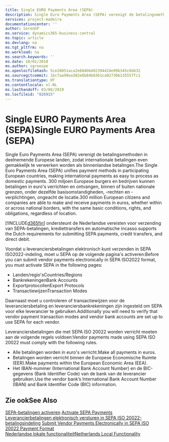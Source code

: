 ```yaml
---
title: Single EURO Payments Area (SEPA)
description: Single Euro Payments Area (SEPA) verenigt de betalingsmethoden in deelnemende Europese landen, zodat internationale betalingen even gemakkelijk te verwerken worden als binnenlandse betalingen.
services: project-madeira
documentationcenter: ''
author: SorenGP
ms.service: dynamics365-business-central
ms.topic: article
ms.devlang: na
ms.tgt_pltfrm: na
ms.workload: na
ms.search.keywords: ''
ms.date: 10/01/2018
ms.author: sgroespe
ms.openlocfilehash: 5ce28051aca2e684b6492394424e99b345c0d432
ms.sourcegitcommit: 1bcfaa99ea302e6b84b8361ca02730b135557fc1
ms.translationtype: HT
ms.contentlocale: nl-NL
ms.lasthandoff: 03/08/2019
ms.locfileid: "826915"
---
```

# <a name="single-euro-payments-area-sepa"></a><span data-ttu-id="e7e4b-103">Single EURO Payments Area (SEPA)</span><span class="sxs-lookup"><span data-stu-id="e7e4b-103">Single EURO Payments Area (SEPA)</span></span>
<span data-ttu-id="e7e4b-104">Single Euro Payments Area (SEPA) verenigt de betalingsmethoden in deelnemende Europese landen, zodat internationale betalingen even gemakkelijk te verwerken worden als binnenlandse betalingen.</span><span class="sxs-lookup"><span data-stu-id="e7e4b-104">The Single Euro Payments Area (SEPA) unifies payment methods in participating European countries, making international payments as easy to process as domestic payments.</span></span> <span data-ttu-id="e7e4b-105">300 miljoen Europese burgers en bedrijven kunnen betalingen in euro's verrichten en ontvangen, binnen of buiten nationale grenzen, onder dezelfde basisomstandigheden, -rechten en -verplichtingen, ongeacht de locatie.</span><span class="sxs-lookup"><span data-stu-id="e7e4b-105">300 million European citizens and companies are able to make and receive payments in euros, whether within or across national borders, with the same basic conditions, rights, and obligations, regardless of location.</span></span>  

[!INCLUDE[d365fin](../../includes/d365fin_md.md)] <span data-ttu-id="e7e4b-106">ondersteunt de Nederlandse vereisten voor verzending van SEPA-betalingen, krediettransfers en automatische incasso.</span><span class="sxs-lookup"><span data-stu-id="e7e4b-106">supports the Dutch requirements for submitting SEPA payments, credit transfers, and direct debit.</span></span>  

<span data-ttu-id="e7e4b-107">Voordat u leveranciersbetalingen elektronisch kunt verzenden in SEPA ISO2022-indeling, moet u SEPA op de volgende pagina's activeren:</span><span class="sxs-lookup"><span data-stu-id="e7e4b-107">Before you can submit vendor payments electronically in SEPA ISO2022 format, you must activate SEPA in the following pages:</span></span>  

- <span data-ttu-id="e7e4b-108">Landen/regio's</span><span class="sxs-lookup"><span data-stu-id="e7e4b-108">Countries/Regions</span></span>  
- <span data-ttu-id="e7e4b-109">Bankrekeningen</span><span class="sxs-lookup"><span data-stu-id="e7e4b-109">Bank Accounts</span></span>  
- <span data-ttu-id="e7e4b-110">Exportprotocollen</span><span class="sxs-lookup"><span data-stu-id="e7e4b-110">Export Protocols</span></span>  
- <span data-ttu-id="e7e4b-111">Transactiewijzen</span><span class="sxs-lookup"><span data-stu-id="e7e4b-111">Transaction Modes</span></span>  

<span data-ttu-id="e7e4b-112">Daarnaast moet u controleren of transactiewijzen voor de leveranciersbetaling en leveranciersbankrekeningen zijn ingesteld om SEPA voor elke leverancier te gebruiken.</span><span class="sxs-lookup"><span data-stu-id="e7e4b-112">Additionally you will need to verify that vendor payment transaction modes and vendor bank accounts are set up to use SEPA for each vendor.</span></span>  

<span data-ttu-id="e7e4b-113">Leveranciersbetalingen die met SEPA ISO 20022 worden verricht moeten aan de volgende regels voldoen:</span><span class="sxs-lookup"><span data-stu-id="e7e4b-113">Vendor payments made using SEPA ISO 20022 must comply with the following rules.</span></span>  

- <span data-ttu-id="e7e4b-114">Alle betalingen worden in euro's verricht.</span><span class="sxs-lookup"><span data-stu-id="e7e4b-114">Make all payments in euros.</span></span>  
- <span data-ttu-id="e7e4b-115">Betalingen worden verricht binnen de Europese Economische Ruimte (EER).</span><span class="sxs-lookup"><span data-stu-id="e7e4b-115">Make payments within the European Economic Area (EEA).</span></span>  
- <span data-ttu-id="e7e4b-116">Het IBAN-nummer (International Bank Account Number) en de BIC-gegevens (Bank Identifier Code) van de bank van de leverancier gebruiken.</span><span class="sxs-lookup"><span data-stu-id="e7e4b-116">Use the vendor bank’s International Bank Account Number (IBAN) and Bank Identifier Code (BIC) information.</span></span>  

## <a name="see-also"></a><span data-ttu-id="e7e4b-117">Zie ook</span><span class="sxs-lookup"><span data-stu-id="e7e4b-117">See Also</span></span>  
 <span data-ttu-id="e7e4b-118">[SEPA-betalingen activeren](how-to-activate-sepa-payments.md) </span><span class="sxs-lookup"><span data-stu-id="e7e4b-118">[Activate SEPA Payments](how-to-activate-sepa-payments.md) </span></span>  
 <span data-ttu-id="e7e4b-119">[Leverancierbetalingen elektronisch versturen in SEPA ISO 20022-betalingsindeling](how-to-submit-vendor-payments-electronically-in-sepa-iso-20022-payment-format.md) </span><span class="sxs-lookup"><span data-stu-id="e7e4b-119">[Submit Vendor Payments Electronically in SEPA ISO 20022 Payment Format](how-to-submit-vendor-payments-electronically-in-sepa-iso-20022-payment-format.md) </span></span>  
 [<span data-ttu-id="e7e4b-120">Nederlandse lokale functionaliteit</span><span class="sxs-lookup"><span data-stu-id="e7e4b-120">Netherlands Local Functionality</span></span>](netherlands-local-functionality.md)
